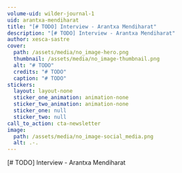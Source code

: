 ```yaml
---
volume-uid: wilder-journal-1
uid: arantxa-mendiharat
title: "[# TODO] Interview - Arantxa Mendiharat"
description: "[# TODO] Interview - Arantxa Mendiharat"
author: xesca-sastre
cover:
  path: /assets/media/no_image-hero.png
  thumbnail: /assets/media/no_image-thumbnail.png
  alt: "# TODO"
  credits: "# TODO"
  caption: "# TODO"
stickers:
  layout: layout-none
  sticker_one_animation: animation-none
  sticker_two_animation: animation-none
  sticker_one: null
  sticker_two: null
call_to_action: cta-newsletter
image:
  path: /assets/media/no_image-social_media.png
  alt: .-.
---
```

\[# TODO] Interview - Arantxa Mendiharat